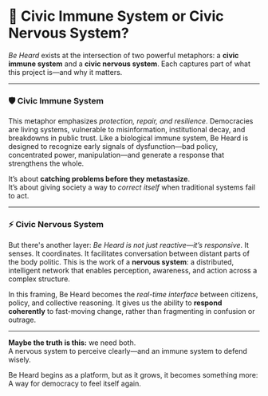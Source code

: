 # 🧠 Civic Immune System or Civic Nervous System?

*Be Heard* exists at the intersection of two powerful metaphors: a **civic immune system** and a **civic nervous system**. Each captures part of what this project is—and why it matters.

---

### 🛡️ Civic Immune System

This metaphor emphasizes *protection, repair, and resilience*. Democracies are living systems, vulnerable to misinformation, institutional decay, and breakdowns in public trust. Like a biological immune system, Be Heard is designed to recognize early signals of dysfunction—bad policy, concentrated power, manipulation—and generate a response that strengthens the whole.

It’s about **catching problems before they metastasize**.  
It’s about giving society a way to *correct itself* when traditional systems fail to act.

---

### ⚡ Civic Nervous System

But there's another layer: *Be Heard is not just reactive—it’s responsive*. It senses. It coordinates. It facilitates conversation between distant parts of the body politic. This is the work of a **nervous system**: a distributed, intelligent network that enables perception, awareness, and action across a complex structure.

In this framing, Be Heard becomes the *real-time interface* between citizens, policy, and collective reasoning. It gives us the ability to **respond coherently** to fast-moving change, rather than fragmenting in confusion or outrage.

---

**Maybe the truth is this:** we need both.  
A nervous system to perceive clearly—and an immune system to defend wisely.

Be Heard begins as a platform, but as it grows, it becomes something more:  
A way for democracy to feel itself again.
